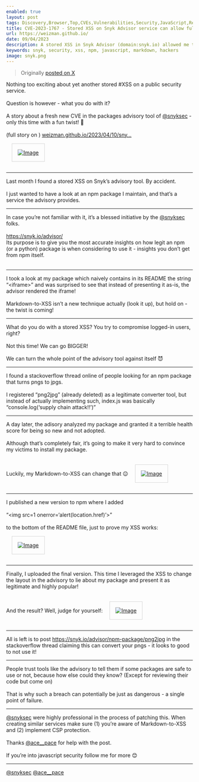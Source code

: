 ```yaml
---
enabled: true
layout: post
tags: Discovery,Browser,Top,CVEs,Vulnerabilities,Security,JavaScript,Research,Supply-Chain-Security,Featured-on-X
title: CVE-2023-1767 - Stored XSS on Snyk Advisor service can allow full fabrication of npm packages health score [𝕏]
url: https://weizman.github.io/
date: 09/04/2023
description: A stored XSS in Snyk Advisor (domain:snyk.io) allowed me to fabricate the health score granted for packages in my control, which I leveraged into making it seem as my "malicious" package is in fact healthy, popular and legitimate, which could have served an attacker to convince others to install an actual malicious npm package.
keywords: snyk, security, xss, npm, javascript, markdown, hackers
image: snyk.png
---
```




<style>
    .post {
        max-width: 80vh;
    }
    IMG {
        border: solid 1px lightgray;
        padding: 15px;
        margin: 15px;
    }
</style>

<blockquote><p>Originally <a href="https://twitter.com/WeizmanGal/status/1649232132257239041">posted on X</a></p></blockquote>
<div id=container>
    Nothing too exciting about yet another stored #XSS on a public security service.<br>
    <br>
    Question is however - what you do with it?<br>
    <br>
    A story about a fresh new CVE in the packages advisory tool of <a href="https://x.com/@snyksec">@snyksec</a> - only this time with a fun twist! 🧵<br>
    <br>
    (full story on ) <a class="entity-url" data-preview="true" href="https://weizman.github.io/2023/04/10/snyk-xss/">weizman.github.io/2023/04/10/sny…</a><br>
    <span class="entity-image"><a href="https://pbs.twimg.com/media/FuM_4c3aEAAttAX.jpg" target="_blank"><img alt="Image" src="https://pbs.twimg.com/media/FuM_4c3aEAAttAX.jpg" class=" b-loaded"></a></span>
    <sup class="tw-permalink"><i class="fas fa-link"></i></sup>
    <hr>
    Last month I found a stored XSS on Snyk’s advisory tool. By accident.<br>
    <br>
    I just wanted to have a look at an npm package I maintain, and that’s a service the advisory provides.
    <sup class="tw-permalink"><i class="fas fa-link"></i></sup>
    <hr>
    In case you’re not familiar with it, it’s a blessed initiative by the <a href="https://x.com/@snyksec">@snyksec</a> folks.<br>
    <br>
    <a href="https://snyk.io/advisor/">https://snyk.io/advisor/</a>
    <br>
    Its purpose is to give you the most accurate insights on how legit an npm (or a python) package is when considering to use it - insights you don’t get from npm itself.<br>
    <br>
    <a class="entity-url" data-preview="true" href="https://snyk.io/advisor/" style="display: none;">snyk.io/advisor/</a>
    <sup class="tw-permalink"><i class="fas fa-link"></i></sup>
    <hr>
    I took a look at my package which naively contains in its README the string “&lt;iframe&gt;” and was surprised to see that instead of presenting it as-is, the advisor rendered the iframe!<br>
    <br>
    Markdown-to-XSS isn’t a new technique actually (look it up), but hold on - the twist is coming!
    <div><ins class="adsbygoogle" style="display:block; text-align:center;" data-ad-layout="in-article" data-ad-format="fluid" data-ad-client="ca-pub-1379968351324902" data-ad-slot="5348991370"></ins><script>(adsbygoogle = window.adsbygoogle || []).push({});</script></div>
    <sup class="tw-permalink"><i class="fas fa-link"></i></sup>
    <hr>
    What do you do with a stored XSS? You try to compromise logged-in users, right?<br>
    <br>
    Not this time! We can go BIGGER!<br>
    <br>
    We can turn the whole point of the advisory tool against itself 😈
    <sup class="tw-permalink"><i class="fas fa-link"></i></sup>
    <hr>
    I found a stackoverflow thread online of people looking for an npm package that turns pngs to jpgs.<br>
    <br>
    I registered “png2jpg” (already deleted) as a legitimate converter tool, but instead of actually implementing such, index.js was basically “console.log(‘supply chain attack!!’)”
    <sup class="tw-permalink"><i class="fas fa-link"></i></sup>
    <hr>
    A day later, the adisory analyzed my package and granted it a terrible health score for being so new and not adopted.<br>
    <br>
    Although that’s completely fair, it’s going to make it very hard to convince my victims to install my package.<br>
    <br>
    Luckily, my Markdown-to-XSS can change that 😉 <span class="entity-image"><a href="https://pbs.twimg.com/media/FuM_5naaMAAY7rc.jpg" target="_blank"><img alt="Image" src="https://pbs.twimg.com/media/FuM_5naaMAAY7rc.jpg" class=" b-loaded"></a></span>
    <sup class="tw-permalink"><i class="fas fa-link"></i></sup>
    <hr>
    I published a new version to npm where I added<br>
    <br>
    “&lt;img src=1 onerror=‘alert(location.href)’&gt;”<br>
    <br>
    to the bottom of the README file, just to prove my XSS works: <span class="entity-image"><a href="https://pbs.twimg.com/media/FuM_6FZaAAYdp4-.jpg" target="_blank"><img alt="Image" src="https://pbs.twimg.com/media/FuM_6FZaAAYdp4-.jpg" class=" b-loaded"></a></span>
    <sup class="tw-permalink"><i class="fas fa-link"></i></sup>
    <hr>
    Finally, I uploaded the final version. This time I leveraged the XSS to change the layout in the advisory to lie about my package and present it as legitimate and highly popular!<br>
    <br>
    And the result? Well, judge for yourself: <span class="entity-image"><a href="https://pbs.twimg.com/media/FuM_6m-aQAI7UpD.jpg" target="_blank"><img alt="Image" src="https://pbs.twimg.com/media/FuM_6m-aQAI7UpD.jpg" class=" b-loaded"></a></span>
    <sup class="tw-permalink"><i class="fas fa-link"></i></sup>
    <hr>
    All is left is to post <a href="https://snyk.io/advisor/npm-package/png2jpg">https://snyk.io/advisor/npm-package/png2jpg</a> in the stackoverflow thread claiming this can convert your pngs - it looks to good to not use it!<a class="entity-url" data-preview="true" href="https://snyk.io/advisor/npm-package/png2jpg" style="display: none;">snyk.io/advisor/npm-pa…</a>
    <sup class="tw-permalink"><i class="fas fa-link"></i></sup>
    <hr>
    People trust tools like the advisory to tell them if some packages are safe to use or not, because how else could they know? (Except for reviewing their code but come on)<br>
    <br>
    That is why such a breach can potentially be just as dangerous - a single point of failure.
    <sup class="tw-permalink"><i class="fas fa-link"></i></sup>
    <hr>
    <a href="https://x.com/@snyksec">@snyksec</a> were highly professional in the process of patching this. When creating similar services make sure (1) you’re aware of Markdown-to-XSS and (2) implement CSP protection.<br>
    <br>
    Thanks <a href="https://x.com/@ace__pace">@ace__pace</a> for help with the post.<br>
    <br>
    If you’re into javascript security follow me for more 😊
    <sup class="tw-permalink"><i class="fas fa-link"></i></sup>
    <hr>
    <a href="https://x.com/@snyksec">@snyksec</a> <a href="https://x.com/@ace__pace">@ace__pace</a>
    <div><ins class="adsbygoogle" style="display:block; text-align:center;" data-ad-layout="in-article" data-ad-format="fluid" data-ad-client="ca-pub-1379968351324902" data-ad-slot="5348991370"></ins><script>(adsbygoogle = window.adsbygoogle || []).push({});</script></div>
</div>
